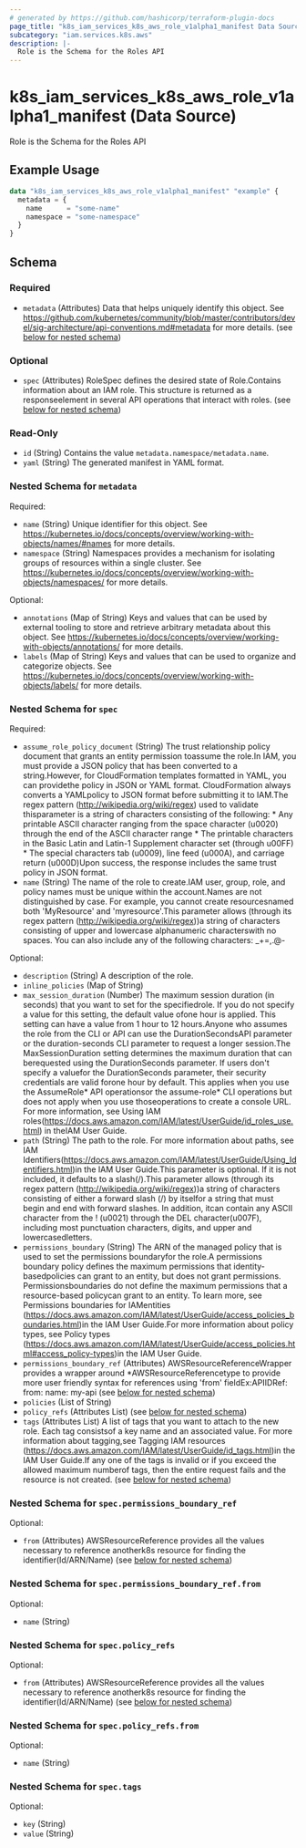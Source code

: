 ```yaml
---
# generated by https://github.com/hashicorp/terraform-plugin-docs
page_title: "k8s_iam_services_k8s_aws_role_v1alpha1_manifest Data Source - terraform-provider-k8s"
subcategory: "iam.services.k8s.aws"
description: |-
  Role is the Schema for the Roles API
---
```


# k8s_iam_services_k8s_aws_role_v1alpha1_manifest (Data Source)

Role is the Schema for the Roles API

## Example Usage

```terraform
data "k8s_iam_services_k8s_aws_role_v1alpha1_manifest" "example" {
  metadata = {
    name      = "some-name"
    namespace = "some-namespace"
  }
}
```

<!-- schema generated by tfplugindocs -->
## Schema

### Required

- `metadata` (Attributes) Data that helps uniquely identify this object. See https://github.com/kubernetes/community/blob/master/contributors/devel/sig-architecture/api-conventions.md#metadata for more details. (see [below for nested schema](#nestedatt--metadata))

### Optional

- `spec` (Attributes) RoleSpec defines the desired state of Role.Contains information about an IAM role. This structure is returned as a responseelement in several API operations that interact with roles. (see [below for nested schema](#nestedatt--spec))

### Read-Only

- `id` (String) Contains the value `metadata.namespace/metadata.name`.
- `yaml` (String) The generated manifest in YAML format.

<a id="nestedatt--metadata"></a>
### Nested Schema for `metadata`

Required:

- `name` (String) Unique identifier for this object. See https://kubernetes.io/docs/concepts/overview/working-with-objects/names/#names for more details.
- `namespace` (String) Namespaces provides a mechanism for isolating groups of resources within a single cluster. See https://kubernetes.io/docs/concepts/overview/working-with-objects/namespaces/ for more details.

Optional:

- `annotations` (Map of String) Keys and values that can be used by external tooling to store and retrieve arbitrary metadata about this object. See https://kubernetes.io/docs/concepts/overview/working-with-objects/annotations/ for more details.
- `labels` (Map of String) Keys and values that can be used to organize and categorize objects. See https://kubernetes.io/docs/concepts/overview/working-with-objects/labels/ for more details.


<a id="nestedatt--spec"></a>
### Nested Schema for `spec`

Required:

- `assume_role_policy_document` (String) The trust relationship policy document that grants an entity permission toassume the role.In IAM, you must provide a JSON policy that has been converted to a string.However, for CloudFormation templates formatted in YAML, you can providethe policy in JSON or YAML format. CloudFormation always converts a YAMLpolicy to JSON format before submitting it to IAM.The regex pattern (http://wikipedia.org/wiki/regex) used to validate thisparameter is a string of characters consisting of the following:   * Any printable ASCII character ranging from the space character (u0020)   through the end of the ASCII character range   * The printable characters in the Basic Latin and Latin-1 Supplement character   set (through u00FF)   * The special characters tab (u0009), line feed (u000A), and carriage   return (u000D)Upon success, the response includes the same trust policy in JSON format.
- `name` (String) The name of the role to create.IAM user, group, role, and policy names must be unique within the account.Names are not distinguished by case. For example, you cannot create resourcesnamed both 'MyResource' and 'myresource'.This parameter allows (through its regex pattern (http://wikipedia.org/wiki/regex))a string of characters consisting of upper and lowercase alphanumeric characterswith no spaces. You can also include any of the following characters: _+=,.@-

Optional:

- `description` (String) A description of the role.
- `inline_policies` (Map of String)
- `max_session_duration` (Number) The maximum session duration (in seconds) that you want to set for the specifiedrole. If you do not specify a value for this setting, the default value ofone hour is applied. This setting can have a value from 1 hour to 12 hours.Anyone who assumes the role from the CLI or API can use the DurationSecondsAPI parameter or the duration-seconds CLI parameter to request a longer session.The MaxSessionDuration setting determines the maximum duration that can berequested using the DurationSeconds parameter. If users don't specify a valuefor the DurationSeconds parameter, their security credentials are valid forone hour by default. This applies when you use the AssumeRole* API operationsor the assume-role* CLI operations but does not apply when you use thoseoperations to create a console URL. For more information, see Using IAM roles(https://docs.aws.amazon.com/IAM/latest/UserGuide/id_roles_use.html) in theIAM User Guide.
- `path` (String) The path to the role. For more information about paths, see IAM Identifiers(https://docs.aws.amazon.com/IAM/latest/UserGuide/Using_Identifiers.html)in the IAM User Guide.This parameter is optional. If it is not included, it defaults to a slash(/).This parameter allows (through its regex pattern (http://wikipedia.org/wiki/regex))a string of characters consisting of either a forward slash (/) by itselfor a string that must begin and end with forward slashes. In addition, itcan contain any ASCII character from the ! (u0021) through the DEL character(u007F), including most punctuation characters, digits, and upper and lowercasedletters.
- `permissions_boundary` (String) The ARN of the managed policy that is used to set the permissions boundaryfor the role.A permissions boundary policy defines the maximum permissions that identity-basedpolicies can grant to an entity, but does not grant permissions. Permissionsboundaries do not define the maximum permissions that a resource-based policycan grant to an entity. To learn more, see Permissions boundaries for IAMentities (https://docs.aws.amazon.com/IAM/latest/UserGuide/access_policies_boundaries.html)in the IAM User Guide.For more information about policy types, see Policy types (https://docs.aws.amazon.com/IAM/latest/UserGuide/access_policies.html#access_policy-types)in the IAM User Guide.
- `permissions_boundary_ref` (Attributes) AWSResourceReferenceWrapper provides a wrapper around *AWSResourceReferencetype to provide more user friendly syntax for references using 'from' fieldEx:APIIDRef:	from:	  name: my-api (see [below for nested schema](#nestedatt--spec--permissions_boundary_ref))
- `policies` (List of String)
- `policy_refs` (Attributes List) (see [below for nested schema](#nestedatt--spec--policy_refs))
- `tags` (Attributes List) A list of tags that you want to attach to the new role. Each tag consistsof a key name and an associated value. For more information about tagging,see Tagging IAM resources (https://docs.aws.amazon.com/IAM/latest/UserGuide/id_tags.html)in the IAM User Guide.If any one of the tags is invalid or if you exceed the allowed maximum numberof tags, then the entire request fails and the resource is not created. (see [below for nested schema](#nestedatt--spec--tags))

<a id="nestedatt--spec--permissions_boundary_ref"></a>
### Nested Schema for `spec.permissions_boundary_ref`

Optional:

- `from` (Attributes) AWSResourceReference provides all the values necessary to reference anotherk8s resource for finding the identifier(Id/ARN/Name) (see [below for nested schema](#nestedatt--spec--permissions_boundary_ref--from))

<a id="nestedatt--spec--permissions_boundary_ref--from"></a>
### Nested Schema for `spec.permissions_boundary_ref.from`

Optional:

- `name` (String)



<a id="nestedatt--spec--policy_refs"></a>
### Nested Schema for `spec.policy_refs`

Optional:

- `from` (Attributes) AWSResourceReference provides all the values necessary to reference anotherk8s resource for finding the identifier(Id/ARN/Name) (see [below for nested schema](#nestedatt--spec--policy_refs--from))

<a id="nestedatt--spec--policy_refs--from"></a>
### Nested Schema for `spec.policy_refs.from`

Optional:

- `name` (String)



<a id="nestedatt--spec--tags"></a>
### Nested Schema for `spec.tags`

Optional:

- `key` (String)
- `value` (String)
